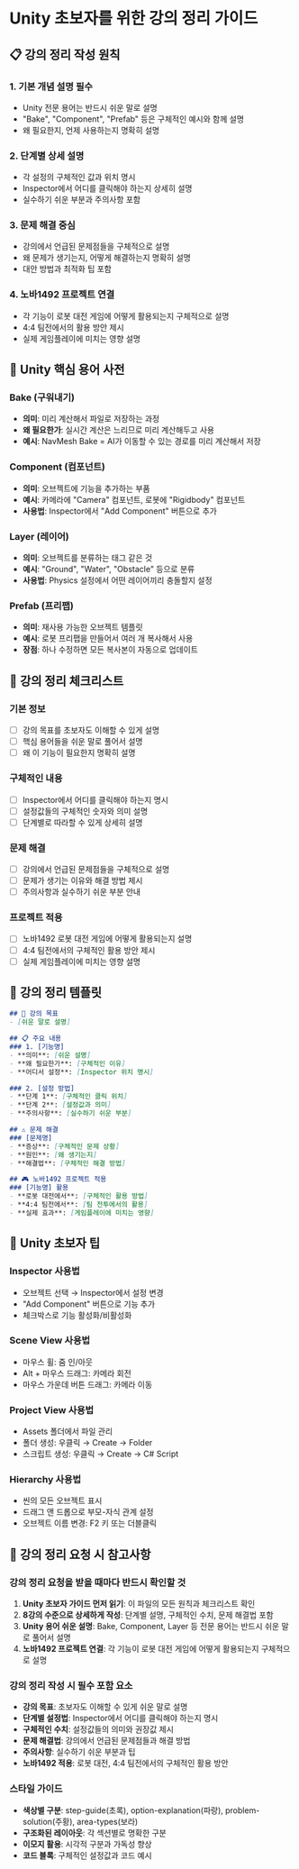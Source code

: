 # Unity 초보자를 위한 강의 정리 가이드

## 📋 강의 정리 작성 원칙

### 1. **기본 개념 설명 필수**
- Unity 전문 용어는 반드시 쉬운 말로 설명
- "Bake", "Component", "Prefab" 등은 구체적인 예시와 함께 설명
- 왜 필요한지, 언제 사용하는지 명확히 설명

### 2. **단계별 상세 설명**
- 각 설정의 구체적인 값과 위치 명시
- Inspector에서 어디를 클릭해야 하는지 상세히 설명
- 실수하기 쉬운 부분과 주의사항 포함

### 3. **문제 해결 중심**
- 강의에서 언급된 문제점들을 구체적으로 설명
- 왜 문제가 생기는지, 어떻게 해결하는지 명확히 설명
- 대안 방법과 최적화 팁 포함

### 4. **노바1492 프로젝트 연결**
- 각 기능이 로봇 대전 게임에 어떻게 활용되는지 구체적으로 설명
- 4:4 팀전에서의 활용 방안 제시
- 실제 게임플레이에 미치는 영향 설명

## 🎯 Unity 핵심 용어 사전

### **Bake (구워내기)**
- **의미**: 미리 계산해서 파일로 저장하는 과정
- **왜 필요한가**: 실시간 계산은 느리므로 미리 계산해두고 사용
- **예시**: NavMesh Bake = AI가 이동할 수 있는 경로를 미리 계산해서 저장

### **Component (컴포넌트)**
- **의미**: 오브젝트에 기능을 추가하는 부품
- **예시**: 카메라에 "Camera" 컴포넌트, 로봇에 "Rigidbody" 컴포넌트
- **사용법**: Inspector에서 "Add Component" 버튼으로 추가

### **Layer (레이어)**
- **의미**: 오브젝트를 분류하는 태그 같은 것
- **예시**: "Ground", "Water", "Obstacle" 등으로 분류
- **사용법**: Physics 설정에서 어떤 레이어끼리 충돌할지 설정

### **Prefab (프리팹)**
- **의미**: 재사용 가능한 오브젝트 템플릿
- **예시**: 로봇 프리팹을 만들어서 여러 개 복사해서 사용
- **장점**: 하나 수정하면 모든 복사본이 자동으로 업데이트

## 🔧 강의 정리 체크리스트

### **기본 정보**
- [ ] 강의 목표를 초보자도 이해할 수 있게 설명
- [ ] 핵심 용어들을 쉬운 말로 풀어서 설명
- [ ] 왜 이 기능이 필요한지 명확히 설명

### **구체적인 내용**
- [ ] Inspector에서 어디를 클릭해야 하는지 명시
- [ ] 설정값들의 구체적인 숫자와 의미 설명
- [ ] 단계별로 따라할 수 있게 상세히 설명

### **문제 해결**
- [ ] 강의에서 언급된 문제점들을 구체적으로 설명
- [ ] 문제가 생기는 이유와 해결 방법 제시
- [ ] 주의사항과 실수하기 쉬운 부분 안내

### **프로젝트 적용**
- [ ] 노바1492 로봇 대전 게임에 어떻게 활용되는지 설명
- [ ] 4:4 팀전에서의 구체적인 활용 방안 제시
- [ ] 실제 게임플레이에 미치는 영향 설명

## 📝 강의 정리 템플릿

```markdown
## 🎯 강의 목표
- [쉬운 말로 설명]

## 📋 주요 내용
### 1. [기능명]
- **의미**: [쉬운 설명]
- **왜 필요한가**: [구체적인 이유]
- **어디서 설정**: [Inspector 위치 명시]

### 2. [설정 방법]
- **단계 1**: [구체적인 클릭 위치]
- **단계 2**: [설정값과 의미]
- **주의사항**: [실수하기 쉬운 부분]

## ⚠️ 문제 해결
### [문제명]
- **증상**: [구체적인 문제 상황]
- **원인**: [왜 생기는지]
- **해결법**: [구체적인 해결 방법]

## 🎮 노바1492 프로젝트 적용
### [기능명] 활용
- **로봇 대전에서**: [구체적인 활용 방법]
- **4:4 팀전에서**: [팀 전투에서의 활용]
- **실제 효과**: [게임플레이에 미치는 영향]
```

## 🚀 Unity 초보자 팁

### **Inspector 사용법**
- 오브젝트 선택 → Inspector에서 설정 변경
- "Add Component" 버튼으로 기능 추가
- 체크박스로 기능 활성화/비활성화

### **Scene View 사용법**
- 마우스 휠: 줌 인/아웃
- Alt + 마우스 드래그: 카메라 회전
- 마우스 가운데 버튼 드래그: 카메라 이동

### **Project View 사용법**
- Assets 폴더에서 파일 관리
- 폴더 생성: 우클릭 → Create → Folder
- 스크립트 생성: 우클릭 → Create → C# Script

### **Hierarchy 사용법**
- 씬의 모든 오브젝트 표시
- 드래그 앤 드롭으로 부모-자식 관계 설정
- 오브젝트 이름 변경: F2 키 또는 더블클릭

## 📝 강의 정리 요청 시 참고사항

### **강의 정리 요청을 받을 때마다 반드시 확인할 것**
1. **Unity 초보자 가이드 먼저 읽기**: 이 파일의 모든 원칙과 체크리스트 확인
2. **8강의 수준으로 상세하게 작성**: 단계별 설명, 구체적인 수치, 문제 해결법 포함
3. **Unity 용어 쉬운 설명**: Bake, Component, Layer 등 전문 용어는 반드시 쉬운 말로 풀어서 설명
4. **노바1492 프로젝트 연결**: 각 기능이 로봇 대전 게임에 어떻게 활용되는지 구체적으로 설명

### **강의 정리 작성 시 필수 포함 요소**
- **강의 목표**: 초보자도 이해할 수 있게 쉬운 말로 설명
- **단계별 설정법**: Inspector에서 어디를 클릭해야 하는지 명시
- **구체적인 수치**: 설정값들의 의미와 권장값 제시
- **문제 해결법**: 강의에서 언급된 문제점들과 해결 방법
- **주의사항**: 실수하기 쉬운 부분과 팁
- **노바1492 적용**: 로봇 대전, 4:4 팀전에서의 구체적인 활용 방안

### **스타일 가이드**
- **색상별 구분**: step-guide(초록), option-explanation(파랑), problem-solution(주황), area-types(보라)
- **구조화된 레이아웃**: 각 섹션별로 명확한 구분
- **이모지 활용**: 시각적 구분과 가독성 향상
- **코드 블록**: 구체적인 설정값과 코드 예시
